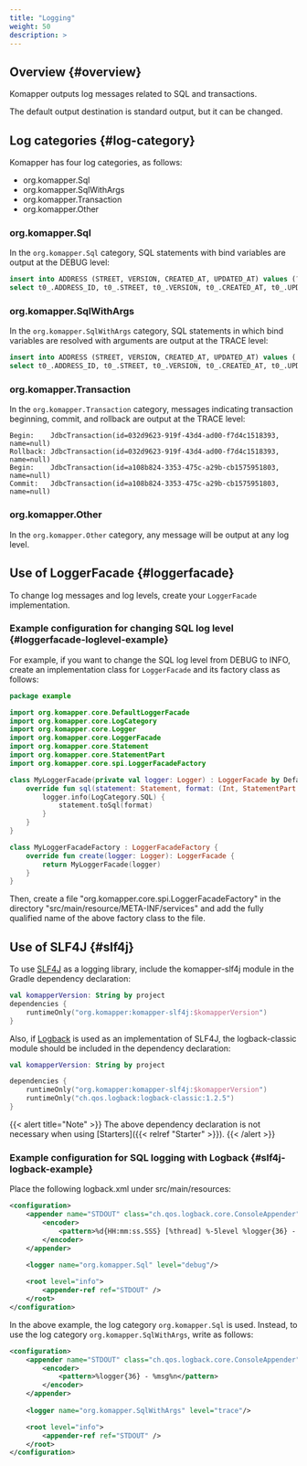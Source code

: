 ```yaml
---
title: "Logging"
weight: 50
description: >
---
```


## Overview {#overview}

Komapper outputs log messages related to SQL and transactions.

The default output destination is standard output, but it can be changed.

## Log categories {#log-category}

Komapper has four log categories, as follows:

- org.komapper.Sql
- org.komapper.SqlWithArgs
- org.komapper.Transaction
- org.komapper.Other

### org.komapper.Sql

In the `org.komapper.Sql` category, SQL statements with bind variables are output at the DEBUG level:

```sql
insert into ADDRESS (STREET, VERSION, CREATED_AT, UPDATED_AT) values (?, ?, ?, ?)
select t0_.ADDRESS_ID, t0_.STREET, t0_.VERSION, t0_.CREATED_AT, t0_.UPDATED_AT from ADDRESS as t0_ where t0_.ADDRESS_ID = ?
```

### org.komapper.SqlWithArgs

In the `org.komapper.SqlWithArgs` category, 
SQL statements in which bind variables are resolved with arguments are output at the TRACE level:

```sql
insert into ADDRESS (STREET, VERSION, CREATED_AT, UPDATED_AT) values ('street A', 0, '2021-07-31T21:23:24.511', '2021-07-31T21:23:24.511')
select t0_.ADDRESS_ID, t0_.STREET, t0_.VERSION, t0_.CREATED_AT, t0_.UPDATED_AT from ADDRESS as t0_ where t0_.ADDRESS_ID = 1
```

### org.komapper.Transaction

In the `org.komapper.Transaction` category, 
messages indicating transaction beginning, commit, and rollback are output at the TRACE level:

```
Begin:    JdbcTransaction(id=032d9623-919f-43d4-ad00-f7d4c1518393, name=null)
Rollback: JdbcTransaction(id=032d9623-919f-43d4-ad00-f7d4c1518393, name=null)
Begin:    JdbcTransaction(id=a108b824-3353-475c-a29b-cb1575951803, name=null)
Commit:   JdbcTransaction(id=a108b824-3353-475c-a29b-cb1575951803, name=null)
```

### org.komapper.Other

In the `org.komapper.Other` category, any message will be output at any log level.

## Use of LoggerFacade {#loggerfacade}

To change log messages and log levels, create your `LoggerFacade` implementation.

### Example configuration for changing SQL log level {#loggerfacade-loglevel-example}

For example, if you want to change the SQL log level from DEBUG to INFO, 
create an implementation class for `LoggerFacade` and its factory class as follows:

```kotlin
package example

import org.komapper.core.DefaultLoggerFacade
import org.komapper.core.LogCategory
import org.komapper.core.Logger
import org.komapper.core.LoggerFacade
import org.komapper.core.Statement
import org.komapper.core.StatementPart
import org.komapper.core.spi.LoggerFacadeFactory

class MyLoggerFacade(private val logger: Logger) : LoggerFacade by DefaultLoggerFacade(logger) {
    override fun sql(statement: Statement, format: (Int, StatementPart.Value) -> CharSequence) {
        logger.info(LogCategory.SQL) {
            statement.toSql(format)
        }
    }
}

class MyLoggerFacadeFactory : LoggerFacadeFactory {
    override fun create(logger: Logger): LoggerFacade {
        return MyLoggerFacade(logger)
    }
}
```

Then, create a file "org.komapper.core.spi.LoggerFacadeFactory"
in the directory "src/main/resource/META-INF/services" and
add the fully qualified name of the above factory class to the file.

## Use of SLF4J {#slf4j}

To use [SLF4J](http://www.slf4j.org/) as a logging library, 
include the komapper-slf4j module in the Gradle dependency declaration:

```kotlin
val komapperVersion: String by project
dependencies {
    runtimeOnly("org.komapper:komapper-slf4j:$komapperVersion")
}
```

Also, if [Logback](http://logback.qos.ch/) is used as an implementation of SLF4J, 
the logback-classic module should be included in the dependency declaration:

```kotlin
val komapperVersion: String by project

dependencies {
    runtimeOnly("org.komapper:komapper-slf4j:$komapperVersion")
    runtimeOnly("ch.qos.logback:logback-classic:1.2.5")
}
```

{{< alert title="Note" >}}
The above dependency declaration is not necessary when using [Starters]({{< relref "Starter" >}}).
{{< /alert >}}

### Example configuration for SQL logging with Logback {#slf4j-logback-example}

Place the following logback.xml under src/main/resources:

```xml
<configuration>
    <appender name="STDOUT" class="ch.qos.logback.core.ConsoleAppender">
        <encoder>
            <pattern>%d{HH:mm:ss.SSS} [%thread] %-5level %logger{36} - %msg%n</pattern>
        </encoder>
    </appender>
    
    <logger name="org.komapper.Sql" level="debug"/>

    <root level="info">
        <appender-ref ref="STDOUT" />
    </root>
</configuration>
```

In the above example, the log category `org.komapper.Sql` is used.
Instead, to use the log category `org.komapper.SqlWithArgs`, write as follows:

```xml
<configuration>
    <appender name="STDOUT" class="ch.qos.logback.core.ConsoleAppender">
        <encoder>
            <pattern>%logger{36} - %msg%n</pattern>
        </encoder>
    </appender>
    
    <logger name="org.komapper.SqlWithArgs" level="trace"/>

    <root level="info">
        <appender-ref ref="STDOUT" />
    </root>
</configuration>
```
